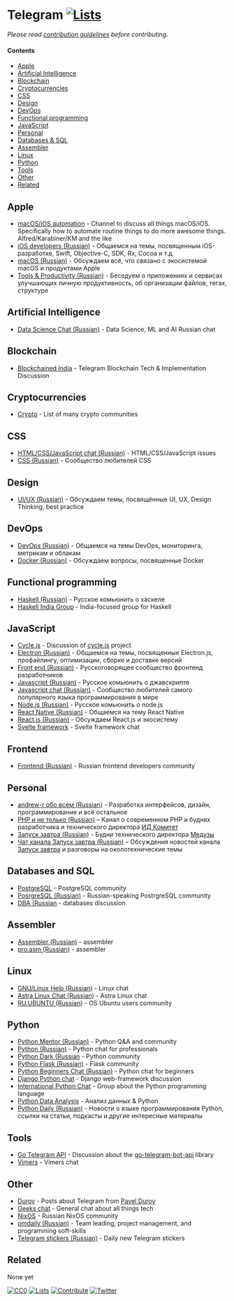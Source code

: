 # Telegram [![Lists](https://img.shields.io/badge/-more%20lists-0a0a0a.svg?style=flat&colorA=0a0a0a)](https://github.com/learn-anything/curated-lists#readme)

_Please read [contribution guidelines](CONTRIBUTING.md#readme) before contributing._

#### Contents

- [Apple](#apple)
- [Artificial Intelligence](#artificial-intelligence)
- [Blockchain](#blockchain)
- [Cryptocurrencies](#cryptocurrencies)
- [CSS](#css)
- [Design](#design)
- [DevOps](#devops)
- [Functional programming](#functional-programming)
- [JavaScript](#javascript)
- [Personal](#personal)
- [Databases & SQL](#databases-and-sql)
- [Assembler](#assembler)
- [Linux](#linux)
- [Python](#python)
- [Tools](#tools)
- [Other](#other)
- [Related](#related)

## Apple

- [macOS/iOS automation](https://t.me/joinchat/BBKnQU4_rty6_942PFbPbw) - Channel to discuss all things macOS/iOS. Specifically how to automate routine things to do more awesome things. Alfred/Karabiner/KM and the like
- [iOS developers (Russian)](https://t.me/ios_ru) - Общаемся на темы, посвященным iOS-разработке, Swift, Objective-C, SDK, Rx, Cocoa и т.д.
- [macOS (Russian)](https://t.me/macos_ru) - Обсуждаем всё, что связано с экосистемой macOS и продуктами Apple
- [Tools & Productivity (Russian)](https://t.me/ToolsProductivity) - Беседуем о приложениях и сервисах улучшающих личную продуктивность, об организации файлов, тегах, структуре

## Artificial Intelligence

- [Data Science Chat (Russian)](https://t.me/datasciencechat) - Data Science, ML and AI Russian chat

## Blockchain

- [Blockchained India](https://t.me/blockchainedindia) - Telegram Blockchain Tech & Implementation Discussion

## Cryptocurrencies

- [Crypto](https://t.me/Crypto) - List of many crypto communities

## CSS
- [HTML/CSS/JavaScript chat (Russian)](https://t.me/web_structure) - HTML/CSS/JavaScript issues
- [CSS (Russian)](https://t.me/css_ru) - Сообщество любителей CSS

## Design

- [UI/UX (Russian)](https://t.me/uiux_ru) - Обсуждаем темы, посвящённые UI, UX, Design Thinking, best practice

## DevOps

- [DevOps (Russian)](https://t.me/devops_ru) - Общаемся на темы DevOps, мониторинга, метрикам и облакам
- [Docker (Russian)](https://t.me/docker_ru) - Обсуждаем вопросы, посвященные Docker

## Functional programming

- [Haskell (Russian)](https://t.me/haskellru) - Русское комьюнить о xаскеле
- [Haskell India Group](https://t.me/haskellindia) - India-focused group for Haskell

## JavaScript

- [Cycle.js](https://t.me/cycle_js) - Discussion of [cycle.js](https://github.com/cyclejs/cyclejs) project
- [Electron (Russian)](https://t.me/electron_ru) - Общаемся на темы, посвященные Electron.js, профайлингу, оптимизации, сборке и доставке версий
- [Front end (Russian)](https://t.me/frontend_ru) - Русскоговорящее сообщество фронтенд разработчиков
- [Javascript (Russian)](https://t.me/js_ru) - Русское комьюнить о джавскрипте
- [Javascript chat (Russian)](https://t.me/javascript_ru) - Сообщество любителей самого популярного языка программирования в мире
- [Node.js (Russian)](https://t.me/nodejs_ru) - Русское комьюнить о node.js
- [React Native (Russian)](https://t.me/reactnative_ru) - Общаемся на тему React Native
- [React.js (Russian)](https://t.me/react_js) - Обсуждаем React.js и экосистему
- [Svelte framework](https://t.me/sveltejs) - Svelte framework chat

## Frontend

- [Frontend (Russian)](https://t.me/frontend_ru) - Russian frontend developers community

## Personal

- [andrew-r обо всем (Russian)](https://t.me/andrew_r_notes) - Разработка интерфейсов, дизайн, программирование и всё остальное
- [PHP и не только (Russian)](https://t.me/phpio) – Канал о современном PHP и буднях разработчика и технического директора [ИД Комитет](https://cmtt.ru)
- [Запуск завтра (Russian)](https://t.me/ctodaily) - Будни технического директора [Медузы](https://meduza.io)
- [Чат канала Запуск завтра (Russian)](https://t.me/ctodailychat) – Обсуждения новостей канала [Запуск завтра](https://t.me/ctodaily) и разговоры на околотехнические темы

## Databases and SQL

- [PostgreSQL](https://t.me/pg_sql) - PostgreSQL community
- [PosrgreSQL (Russian)](https://t.me/pgsql) - Russian-speaking PostrgreSQL community
- [DBA (Russian](https://t.me/dba_ru) - databases discussion

## Assembler

- [Assembler (Russian)](https://t.me/ChatAssembler) - assembler
- [pro.asm (Russian)](https://t.me/proasm) - assembler

## Linux

- [GNU/Linux Help (Russian)](https://t.me/grouplinux) - Linux chat
- [Astra Linux Chat (Russian)](https://t.me/astralinux_chat) - Astra Linux chat
- [RU.UBUNTU (Russian)](https://t.me/ru_ubuntu) - OS Ubuntu users community

## Python

- [Python Mentor (Russian)](https://t.me/pymentor) - Python Q&A and community
- [Python (Russian)](https://t.me/ru_python) - Python chat for professionals
- [Python Dark (Russian](https://t.me/python_dark) - Python community
- [Python Flask (Russian)](https://t.me/ru_flask) - Flask community
- [Python Beginners Chat (Russian)](https://t.me/ru_python_beginners) - Python chat for beginners
- [Django Python chat](https://t.me/pydjango) - Django web-framework discussion
- [International Python Chat](https://t.me/Python) - Group about the Python programming language
- [Python Data Analysis](https://t.me/pydata_chat) - Анализ данных & Python
- [Python Daily (Russian)](https://t.me/pydaily) - Новости о языке программирования Python, ссылки на статьи, подкасты и другие интересные материалы

## Tools

- [Go Telegram API](https://t.me/go_telegram_bot_api) - Discussion about the [go-telegram-bot-api](https://github.com/go-telegram-bot-api/telegram-bot-api) library
- [Vimers](https://t.me/vimers) - Vimers chat

## Other

- [Durov](https://t.me/durov) - Posts about Telegram from [Pavel Durov](https://twitter.com/durov)
- [Geeks chat](https://t.me/geeksChat) - General chat about all things tech
- [NixOS](https://t.me/ru_nixos) - Russian NixOS community
- [pmdaily (Russian)](https://t.me/pmdaily) - Team leading, project management, and programming soft-skills
- [Telegram stickers (Russian)](https://t.me/mosticks) - Daily new Telegram stickers

## Related

None yet

[![CC0](https://img.shields.io/badge/license-CC0-0a0a0a.svg?style=flat&colorA=0a0a0a)](https://creativecommons.org/publicdomain/zero/1.0/)
[![Lists](https://img.shields.io/badge/-more%20lists-0a0a0a.svg?style=flat&colorA=0a0a0a)](https://github.com/learn-anything/curated-lists#readme)
[![Contribute](https://img.shields.io/badge/-contribute-0a0a0a.svg?style=flat&colorA=0a0a0a)](CONTRIBUTING.md#readme)
[![Twitter](http://bit.ly/latwitt)](https://twitter.com/learnanything_)
